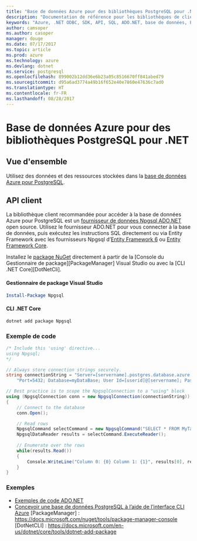 ```yaml
---
title: "Base de données Azure pour des bibliothèques PostgreSQL pour .NET"
description: "Documentation de référence pour les bibliothèques de client .NET pour Azure Database pour PostgreSQL"
keywords: "Azure, .NET ODBC, SDK, API, SQL, ADO.NET, base de données, PostGres, PostgreSQL"
author: camsoper
ms.author: casoper
manager: douge
ms.date: 07/17/2017
ms.topic: article
ms.prod: azure
ms.technology: azure
ms.devlang: dotnet
ms.service: postgresql
ms.openlocfilehash: 899002b12dd36e6b23a05c8516670ff841abed79
ms.sourcegitcommit: d95a6ad3774a49b16f652e40e7860e47636c7ad0
ms.translationtype: HT
ms.contentlocale: fr-FR
ms.lasthandoff: 08/28/2017
---
```

# <a name="azure-database-for-postgresql-libraries-for-net"></a>Base de données Azure pour des bibliothèques PostgreSQL pour .NET

## <a name="overview"></a>Vue d'ensemble

Utilisez des données et des ressources stockées dans la [base de données Azure pour PostgreSQL](https://docs.microsoft.com/azure/postgresql/).

## <a name="client-api"></a>API client

La bibliothèque client recommandée pour accéder à la base de données Azure pour PostgreSQL est un [fournisseur de données Npgsql ADO.NET](http://www.npgsql.org/) open source. Utilisez le fournisseur ADO.NET pour vous connecter à la base de données, puis exécutez les instructions SQL directement ou via Entity Framework avec les fournisseurs Npgsql d’[Entity Framework 6](http://www.npgsql.org/ef6/index.html) ou [Entity Framework Core](http://www.npgsql.org/efcore/index.html).

Installez le [package NuGet](https://www.nuget.org/packages/Npgsql) directement à partir de la [Console du Gestionnaire de package][PackageManager] Visual Studio ou avec la [CLI .NET Core][DotNetCli].

#### <a name="visual-studio-package-manager"></a>Gestionnaire de package Visual Studio

```powershell
Install-Package Npgsql
```

#### <a name="net-core-cli"></a>CLI .NET Core

```bash
dotnet add package Npgsql
```

### <a name="code-example"></a>Exemple de code

```csharp
/* Include this 'using' directive...
using Npgsql;
*/

// Always store connection strings securely. 
string connectionString = "Server=[servername].postgres.database.azure.com; " +
    "Port=5432; Database=myDataBase; User Id=[userid]@[servername]; Password=password;";

// Best practice is to scope the NpgsqlConnection to a "using" block
using (NpgsqlConnection conn = new NpgsqlConnection(connectionString))
{
    // Connect to the database
    conn.Open();

    // Read rows
    NpgsqlCommand selectCommand = new NpgsqlCommand("SELECT * FROM MyTable", conn);
    NpgsqlDataReader results = selectCommand.ExecuteReader();
    
    // Enumerate over the rows
    while(results.Read())
    {
        Console.WriteLine("Column 0: {0} Column 1: {1}", results[0], results[1]);
    }
}
```

### <a name="samples"></a>Exemples

- [Exemples de code ADO.NET](/dotnet/framework/data/adonet/ado-net-code-examples)
- [Concevoir une base de données PostgreSQL à l’aide de l’interface CLI Azure](https://docs.microsoft.com/azure/postgresql/tutorial-design-database-using-azure-cli) [PackageManager] : https://docs.microsoft.com/nuget/tools/package-manager-console [DotNetCLI] : https://docs.microsoft.com/en-us/dotnet/core/tools/dotnet-add-package